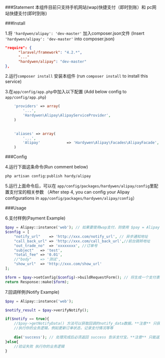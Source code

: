 
###Statement
本组件目前只支持手机网站(wap)快捷支付（即时到账）和 pc网站快捷支付(即时到账)

###Install

1.将 ```'hardywen/alipay': 'dev-master'``` 加入composer.json文件 (Insert ```'hardywen/alipay': 'dev-master'``` into composer.json)

```json
"require": {
	  "laravel/framework": "4.2.*",
	  "..."
	  "hardywen/alipay": "dev-master"
},

```

2.运行```composer install``` 安装本组件 (run ```composer install``` to install this service)

3.在```app/config/app.php```中加入以下配置 (Add below config to ```app/config/app.php```)

```php
	'providers' => array(
	    '...',
	    'Hardywen\Alipay\AlipayServiceProvider',
	)
	
	
	'aliases' => array(
	    '...',
	    'Alipay'            => 'Hardywen\Alipay\Facades\AlipayFacade',
	)
```


###Config

4.运行下面这条命令(Run comment below)

```php artisan config:publish hardy/alipay```

5.运行上面命令后，可以在 ```app/config/packages/hardywen/alipay/config```里配置支付宝的相关参数 （After step 4, you can config your Alipay configurations in  ```app/config/packages/hardywen/alipay/config```）

###Usage

6.支付样例(Payment Example)
```php
$pay = Alipay::instance('web'); // 如果要使用wap支付，则使用 $pay = Alipay::instance('wap')
$config = [
	"notify_url"	=> 'http://xxx.com/notify_url', // 异步通知地址
	"call_back_url"	=> 'http://xxx.com/call_back_url',//前台跳转地址
	"out_trade_no"	=> 'xxxxxxxx', //订单号
	"subject"	=> 'test',
	"total_fee"	=> '0.01',
	//"body"	=> '测试',
	"show_url"	=> 'http://xxx.com/show_url'
];

$form = $pay->setConfig($config)->buildRequestForm(); // 将生成一个支付表单就使用js提交表单, 还提供一个只生成支付链接的方法 buildRequestUrl();
return Response::make($form);
```

7.回调样例(Notify Example)
```php
$pay = Alipay::instance('web');

$notify_result = $pay->verifyNotify();

if($notify == true){
	//$pay->getNotifyData() 方法可以获取回调的notify_data数据。**注意** 只获取 notify_data 字段数据，并非所有回调数据。所有数据你可以使用$_POST或Input::all()获取
	//执行你的业务逻辑，例如更新订单状态，记录支付情况等等
	
	die('success'); // 处理完成后必须返回 success 告诉支付宝。**注意** 只能返回success，不能带有其他东西。
}else{
	//验证失败 执行你的业务逻辑
}
```


